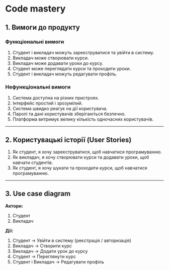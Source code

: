 # Code mastery

## 1. Вимоги до продукту

### Функціональні вимоги
1. Студент і викладач можуть зареєструватися та увійти в систему.
2. Викладач може створювати курси.
3. Викладач може додавати уроки до курсу.
4. Студент може переглядати курси та проходити уроки.
5. Студент і викладач можуть редагувати профіль.

### Нефункціональні вимоги
1. Система доступна на різних пристроях.
2. Інтерфейс простий і зрозумілий.
3. Система швидко реагує на дії користувача.
4. Паролі та дані користувачів зберігаються безпечно.
5. Платформа витримує велику кількість одночасних користувачів.

---

## 2. Користувацькі історії (User Stories)
1. Як студент, я хочу зареєструватися, щоб навчатися програмуванню.
2. Як викладач, я хочу створювати курси та додавати уроки, щоб навчати студентів.
3. Як студент, я хочу шукати та проходити курси, щоб навчатися програмуванню.

---

## 3. Use case diagram
**Актори:**
1. Студент
2. Викладач

**Дії:**
1. Студент -> Увійти в систему (реєстрація / авторизація)
2. Викладач -> Створити курс
3. Викладач -> Додати урок до курсу
4. Студент -> Переглянути курс
5. Студент і Викладач -> Редагувати профіль
